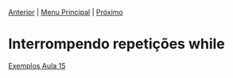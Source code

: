 [Anterior](Aula14.md) | [Menu Principal](/README.md/) | [Próximo](Aula16.md)  

# Interrompendo repetições while  




[Exemplos Aula 15](Aula15.py)